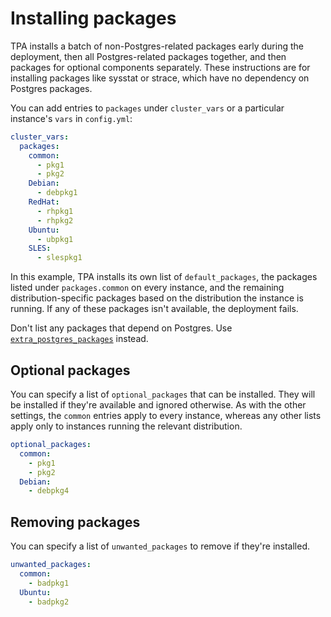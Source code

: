 # Installing packages

TPA installs a batch of non-Postgres-related packages early during
the deployment, then all Postgres-related packages together, and then
packages for optional components separately. These instructions are for
installing packages like sysstat or strace, which have no dependency on
Postgres packages.

You can add entries to `packages` under `cluster_vars` or a
particular instance's `vars` in `config.yml`:

```yaml
cluster_vars:
  packages:
    common:
      - pkg1
      - pkg2
    Debian:
      - debpkg1
    RedHat:
      - rhpkg1
      - rhpkg2
    Ubuntu:
      - ubpkg1
    SLES:
      - slespkg1
```

In this example, TPA installs its own list of
`default_packages`, the packages listed under `packages.common`
on every instance, and the remaining distribution-specific packages
based on the distribution the instance is running. If any of these
packages isn't available, the deployment fails.

Don't list any packages that depend on Postgres. Use
[`extra_postgres_packages`](postgres_installation_method_pkg.md)
instead.

## Optional packages

You can specify a list of `optional_packages` that can be installed. They will be
installed if they're available and ignored otherwise. As with the
other settings, the `common` entries apply to every instance, whereas
any other lists apply only to instances running the relevant
distribution.

```yaml
optional_packages:
  common:
    - pkg1
    - pkg2
  Debian:
    - debpkg4
```

## Removing packages

You can specify a list of `unwanted_packages` to
remove if they're installed.

```yaml
unwanted_packages:
  common:
    - badpkg1
  Ubuntu:
    - badpkg2
```
